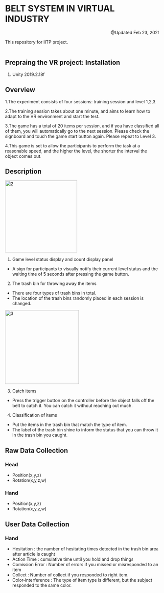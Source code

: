 # BELT SYSTEM IN VIRTUAL INDUSTRY
<p align="right">@Updated Feb 23, 2021</p>   

This repository for IITP project. </br></br>

## Prepraing the VR project: Installation
1. Unity 2019.2.18f

## Overview

1.The experiment consists of four sessions: training session and level 1,2,3.

2.The training session takes about one minute, and aims to learn how to adapt to the VR environment and start the test.

3.The game has a total of 20 items per session, and if you have classified all of them, you will automatically go to the next session. Please check the signboard and touch the game start button again. Please repeat to Level 3.

4.This game is set to allow the participants to perform the task at a reasonable speed, and the higher the level, the shorter the interval the object comes out.


## Description


<img width="235" alt="2" src="https://user-images.githubusercontent.com/58596672/95021250-d86a8a80-06aa-11eb-9dee-54ab0ea71099.PNG">

1) Game level status display and count display panel
  - A sign for participants to visually notify their current level status and the waiting time of 5 seconds after pressing the game button.


2) The trash bin for throwing away the items
  - There are four types of trash bins in total.
  - The location of the trash bins randomly placed in each session is changed.


<img width="241" alt="3" src="https://user-images.githubusercontent.com/58596672/95021252-de606b80-06aa-11eb-9972-4ac9575a1771.PNG">

3) Catch items
  - Press the trigger button on the controller before the object falls off the belt to catch it. You can catch it without reaching out much.


4) Classification of items
  - Put the items in the trash bin that match the type of item.
  - The label of the trash bin shine to inform the status that you can throw it in the trash bin  you caught.

## Raw Data Collection

### Head
  - Position(x,y,z)
  - Rotation(x,y,z,w)

### Hand
  - Position(x,y,z)
  - Rotation(x,y,z,w)

## User Data Collection

### Hand
  - Hesitation : the number of hesitating times detected in the trash bin area after article is caught
  - Action Time : cumulative time until you hold and drop things
  - Comission Error : Number of errors if you missed or misresponded to an item
  - Collect : Number of collect if you responded to right item.
  - Color-interference : The type of item type is different, but the subject responded to the same color.
